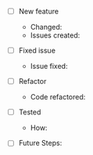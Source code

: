 - [ ] New feature
    - Changed:
    - Issues created:  
- [ ] Fixed issue
    - Issue fixed:
- [ ] Refactor
    - Code refactored:
- [ ] Tested
    - How:

- [ ] Future Steps:
